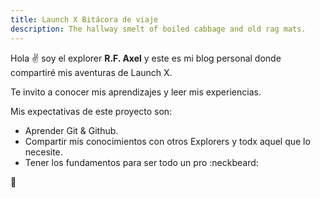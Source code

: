 ```yaml
---
title: Launch X Bitácora de viaje
description: The hallway smelt of boiled cabbage and old rag mats.
---
```


Hola ✌️  soy el explorer **R.F. Axel** y este es mi blog personal donde compartiré mis aventuras de Launch X.

Te invito a conocer mis aprendizajes y leer mis experiencias.

Mis expectativas de este proyecto son: 

- Aprender Git & Github.
- Compartir mis conocimientos con otros Explorers y todx aquel que lo necesite.
- Tener los fundamentos para ser todo un pro :neckbeard:

🚀
